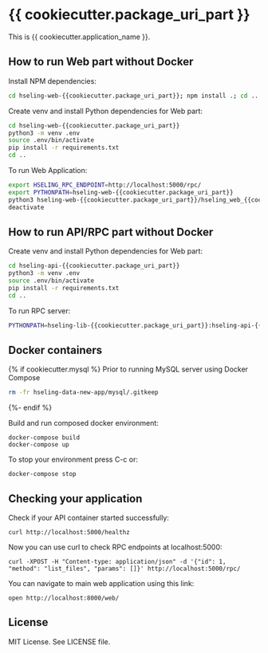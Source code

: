 # {{ cookiecutter.package_uri_part }}

This is {{ cookiecutter.application_name }}.

## How to run Web part without Docker

Install NPM dependencies:

```bash
cd hseling-web-{{cookiecutter.package_uri_part}}; npm install .; cd ..
```

Create venv and install Python dependencies for Web part:

```bash
cd hseling-web-{{cookiecutter.package_uri_part}}
python3 -m venv .env
source .env/bin/activate
pip install -r requirements.txt
cd ..
```

To run Web Application:

```bash
export HSELING_RPC_ENDPOINT=http://localhost:5000/rpc/
export PYTHONPATH=hseling-web-{{cookiecutter.package_uri_part}}
python3 hseling-web-{{cookiecutter.package_uri_part}}/hseling_web_{{cookiecutter.package_name}}/main.py
deactivate
```

## How to run API/RPC part without Docker

Create venv and install Python dependencies for Web part:

```bash
cd hseling-api-{{cookiecutter.package_uri_part}}
python3 -m venv .env
source .env/bin/activate
pip install -r requirements.txt
cd ..
```

To run RPC server:

```bash
PYTHONPATH=hseling-lib-{{cookiecutter.package_uri_part}}:hseling-api-{{cookiecutter.package_uri_part}} python hseling-api-{{cookiecutter.package_uri_part}}/hseling_api_{{cookiecutter.package_name}}/main.py
```


## Docker containers

{% if cookiecutter.mysql %}
Prior to running MySQL server using Docker Compose

```bash
rm -fr hseling-data-new-app/mysql/.gitkeep
```
{%- endif %}

Build and run composed docker environment:

    docker-compose build
    docker-compose up
    
To stop your environment press C-c or:

    docker-compose stop

## Checking your application

Check if your API container started successfully:

    curl http://localhost:5000/healthz

Now you can use curl to check RPC endpoints at localhost:5000:

    curl -XPOST -H "Content-type: application/json" -d '{"id": 1, "method": "list_files", "params": []}' http://localhost:5000/rpc/

You can navigate to main web application using this link:

    open http://localhost:8000/web/

## License

MIT License. See LICENSE file.
